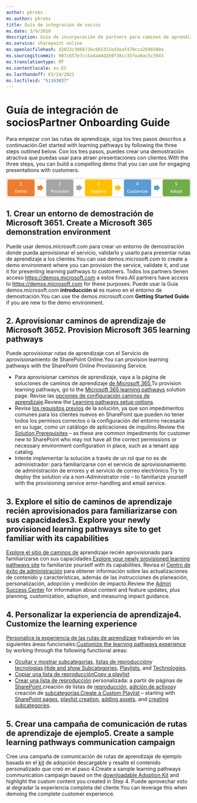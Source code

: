 ```yaml
---
author: pkrebs
ms.author: pkrebs
title: Guía de integración de socios
ms.date: 3/9/2019
description: Guía de incorporación de partners para caminos de aprendizaje de Microsoft 365
ms.service: sharepoint online
ms.openlocfilehash: d2023c308872bc665322ed3eaf470cca2b9b500a
ms.sourcegitcommit: 907c657e7cc5a4a44d2b9f38cc35fea9ac5c5943
ms.translationtype: MT
ms.contentlocale: es-ES
ms.lasthandoff: 03/24/2021
ms.locfileid: "51163037"
---
```

# <a name="partner-onboarding-guide"></a><span data-ttu-id="e54e5-103">Guía de integración de socios</span><span class="sxs-lookup"><span data-stu-id="e54e5-103">Partner Onboarding Guide</span></span>
<span data-ttu-id="e54e5-104">Para empezar con las rutas de aprendizaje, siga los tres pasos descritos a continuación.</span><span class="sxs-lookup"><span data-stu-id="e54e5-104">Get started with learning pathways by following the three steps outlined below.</span></span> <span data-ttu-id="e54e5-105">Con los tres pasos, puedes crear una demostración atractiva que puedas usar para atraer presentaciones con clientes.</span><span class="sxs-lookup"><span data-stu-id="e54e5-105">With the three steps, you can build a compelling demo that you can use for engaging presentations with customers.</span></span> 

![cg-partner-getfam.png](media/cg-partner-getfam.png)

## <a name="1-create-a-microsoft-365-demonstration-environment"></a><span data-ttu-id="e54e5-107">1. Crear un entorno de demostración de Microsoft 365</span><span class="sxs-lookup"><span data-stu-id="e54e5-107">1. Create a Microsoft 365 demonstration environment</span></span>
<span data-ttu-id="e54e5-108">Puede usar demos.microsoft.com para crear un entorno de demostración donde pueda aprovisionar el servicio, validarlo y usarlo para presentar rutas de aprendizaje a los clientes.</span><span class="sxs-lookup"><span data-stu-id="e54e5-108">You can use demos.microsoft.com to create a demo environment where you can provision the service, validate it, and use it for presenting learning pathways to customers.</span></span> <span data-ttu-id="e54e5-109">Todos los partners tienen acceso https://demos.microsoft.com a estos fines.</span><span class="sxs-lookup"><span data-stu-id="e54e5-109">All partners have access to https://demos.microsoft.com for these purposes.</span></span> <span data-ttu-id="e54e5-110">Puede usar la Guía demos.microsoft.com **introducción si** es nuevo en el entorno de demostración.</span><span class="sxs-lookup"><span data-stu-id="e54e5-110">You can use the demos.microsoft.com **Getting Started Guide** if you are new to the demo environment.</span></span>

## <a name="2-provision-microsoft-365-learning-pathways"></a><span data-ttu-id="e54e5-111">2. Aprovisionar caminos de aprendizaje de Microsoft 365</span><span class="sxs-lookup"><span data-stu-id="e54e5-111">2. Provision Microsoft 365 learning pathways</span></span>
<span data-ttu-id="e54e5-112">Puede aprovisionar rutas de aprendizaje con el Servicio de aprovisionamiento de SharePoint Online.</span><span class="sxs-lookup"><span data-stu-id="e54e5-112">You can provision learning pathways with the SharePoint Online Provisioning Service.</span></span>
- <span data-ttu-id="e54e5-113">Para aprovisionar caminos de aprendizaje, vaya a la página de soluciones de caminos de aprendizaje [de Microsoft 365.](https://provisioning.sharepointpnp.com/details/3df8bd55-b872-4c9d-88e3-6b2f05344239)</span><span class="sxs-lookup"><span data-stu-id="e54e5-113">To provision learning pathways, go to the [Microsoft 365 learning pathways](https://provisioning.sharepointpnp.com/details/3df8bd55-b872-4c9d-88e3-6b2f05344239) solution page.</span></span> <span data-ttu-id="e54e5-114">Revise las [opciones de configuración caminos de aprendizaje](./custom_setupoptions.md).</span><span class="sxs-lookup"><span data-stu-id="e54e5-114">Review the [Learning pathways setup options](./custom_setupoptions.md).</span></span> 
- <span data-ttu-id="e54e5-115">Revise [los requisitos previos](./custom_provision.md) de la solución, ya que son impedimentos comunes para los clientes nuevos en SharePoint que pueden no tener todos los permisos correctos o la configuración del entorno necesaria en su lugar, como un catálogo de aplicaciones de inquilino.</span><span class="sxs-lookup"><span data-stu-id="e54e5-115">Review the [Solution Prerequisites](./custom_provision.md) – as these are common impediments for customer new to SharePoint who may not have all the correct permissions or necessary environment configuration in place, such as a tenant app catalog.</span></span>
- <span data-ttu-id="e54e5-116">Intente implementar la solución a través de un rol que no es de administrador: para familiarizarse con el servicio de aprovisionamiento de administración de errores y el servicio de correo electrónico.</span><span class="sxs-lookup"><span data-stu-id="e54e5-116">Try to deploy the solution via a non-Administrator role – to familiarize yourself with the provisioning service error-handling and email service.</span></span>

## <a name="3-explore-your-newly-provisioned-learning-pathways-site-to-get-familiar-with-its-capabilities"></a><span data-ttu-id="e54e5-117">3. Explore el sitio de caminos de aprendizaje recién aprovisionados para familiarizarse con sus capacidades</span><span class="sxs-lookup"><span data-stu-id="e54e5-117">3. Explore your newly provisioned learning pathways site to get familiar with its capabilities</span></span>
<span data-ttu-id="e54e5-118">[Explore el sitio de caminos de](./custom_exploresite.md) aprendizaje recién aprovisionado para familiarizarse con sus capacidades.</span><span class="sxs-lookup"><span data-stu-id="e54e5-118">[Explore your newly provisioned learning pathways site](./custom_exploresite.md) to familiarize yourself with its capabilities.</span></span> <span data-ttu-id="e54e5-119">Revisa el [Centro de éxito de administración](./custom_successcenter.md) para obtener información sobre las actualizaciones de contenido y características, además de las instrucciones de planeación, personalización, adopción y medición de impacto.</span><span class="sxs-lookup"><span data-stu-id="e54e5-119">Review the [Admin Success Center](./custom_successcenter.md) for information about content and feature updates, plus planning, customization, adoption, and measuring impact guidance.</span></span>

## <a name="4-customize-the-learning-experience"></a><span data-ttu-id="e54e5-120">4. Personalizar la experiencia de aprendizaje</span><span class="sxs-lookup"><span data-stu-id="e54e5-120">4. Customize the learning experience</span></span>
<span data-ttu-id="e54e5-121">[Personalice la experiencia de las rutas de aprendizaje](./custom_overview.md) trabajando en las siguientes áreas funcionales:</span><span class="sxs-lookup"><span data-stu-id="e54e5-121">[Customize the learning pathways experience](./custom_overview.md) by working through the following functional areas:</span></span>
- <span data-ttu-id="e54e5-122">[Ocultar y mostrar subcategorías,](./custom_hideshowsub.md) [listas de reproducción](./custom_hideshowplaylists.md)y [tecnologías](./custom_hideshowtech.md).</span><span class="sxs-lookup"><span data-stu-id="e54e5-122">[Hide and show Subcategories](./custom_hideshowsub.md), [Playlists](./custom_hideshowplaylists.md), and [Technologies](./custom_hideshowtech.md).</span></span>
- [<span data-ttu-id="e54e5-123">Copiar una lista de reproducción</span><span class="sxs-lookup"><span data-stu-id="e54e5-123">Copy a playlist</span></span>](./custom_copyplaylist.md)
- <span data-ttu-id="e54e5-124">[Crear una lista de reproducción](./custom_createnewplaylist.md) personalizada: a partir de páginas de [SharePoint,](./custom_createnewpage.md)creación de listas de [reproducción,](./custom_createnewplaylist.md) [adición de activos](./custom_addassets.md)y creación de [subcategorías.](./custom_createnewcat.md)</span><span class="sxs-lookup"><span data-stu-id="e54e5-124">[Create a Custom Playlist](./custom_createnewplaylist.md) – starting with [SharePoint pages](./custom_createnewpage.md), [playlist creation](./custom_createnewplaylist.md), [adding assets](./custom_addassets.md), and [creating subcategories](./custom_createnewcat.md).</span></span>

## <a name="5-create-a-sample-learning-pathways-communication-campaign"></a><span data-ttu-id="e54e5-125">5. Crear una campaña de comunicación de rutas de aprendizaje de ejemplo</span><span class="sxs-lookup"><span data-stu-id="e54e5-125">5. Create a sample learning pathways communication campaign</span></span>
<span data-ttu-id="e54e5-126">Cree una campaña de comunicación de rutas de aprendizaje de ejemplo basada en el [kit](https://teamworktools.azurewebsites.net/m365lp/m365lpadoptionkit.zip) de adopción descargable y resalte el contenido personalizado que creó en el paso 4.</span><span class="sxs-lookup"><span data-stu-id="e54e5-126">Create a sample learning pathways communication campaign based on the [downloadable Adoption Kit](https://teamworktools.azurewebsites.net/m365lp/m365lpadoptionkit.zip) and highlight the custom content you created in Step 4.</span></span> <span data-ttu-id="e54e5-127">Puede aprovechar esto al degradar la experiencia completa del cliente.</span><span class="sxs-lookup"><span data-stu-id="e54e5-127">You can leverage this when demoing the complete customer experience.</span></span>